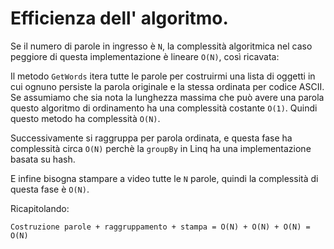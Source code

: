 # Efficienza dell' algoritmo.

Se il numero di parole in ingresso è `N`, la complessità algoritmica nel caso peggiore di questa implementazione è lineare `O(N)`, così ricavata:

Il metodo `GetWords` itera tutte le parole per costruirmi una lista di oggetti in cui ognuno persiste la parola originale e la stessa ordinata per codice ASCII. Se assumiamo che sia nota la lunghezza massima che può avere una parola questo algoritmo di ordinamento ha una complessità costante `O(1)`. Quindi questo metodo ha complessità `O(N)`.

Successivamente si raggruppa per parola ordinata, e questa fase ha complessità circa `O(N)` perchè la `groupBy` in Linq ha una implementazione basata su hash.

E infine bisogna stampare a video tutte le `N` parole, quindi la complessità di questa fase è `O(N)`.

Ricapitolando: 

```
Costruzione parole + raggruppamento + stampa = O(N) + O(N) + O(N) = O(N)
```
